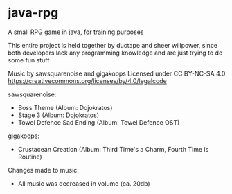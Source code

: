 # java-rpg

A small RPG game in java, for training purposes

This entire project is held together by ductape and sheer willpower, since
both developers lack any programming knowledge and are just trying to do some fun stuff

Music by sawsquarenoise and gigakoops
Licensed under CC BY-NC-SA 4.0
https://creativecommons.org/licenses/by/4.0/legalcode

sawsquarenoise:

- Boss Theme (Album: Dojokratos)
- Stage 3 (Album: Dojokratos)
- Towel Defence Sad Ending (Album: Towel Defence OST)

gigakoops:

- Crustacean Creation (Album: Third Time's a Charm, Fourth Time is Routine)

Changes made to music:

- All music was decreased in volume (ca. 20db)
